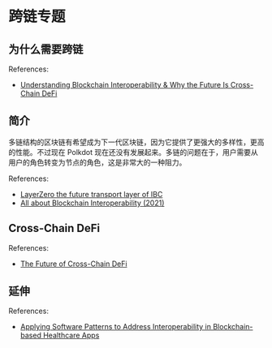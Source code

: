 # 跨链专题

## 为什么需要跨链

References:
- [Understanding Blockchain Interoperability & Why the Future Is Cross-Chain DeFi](https://medium.com/onomy-protocol/understanding-blockchain-interoperability-why-the-future-is-cross-chain-defi-8202a7b581b8)

## 简介

多链结构的区块链有希望成为下一代区块链，因为它提供了更强大的多样性，更高的性能。不过现在 Polkdot 现在还没有发展起来。多链的问题在于，用户需要从用户的角色转变为节点的角色，这是非常大的一种阻力。

References:
- [LayerZero the future transport layer of IBC](https://medium.com/layerzero-official/layerzero-the-future-transport-layer-of-ibc-32db19b1f253)
- [All about Blockchain Interoperability (2021)](https://slide-share.smallyu.net/09.%20All%20about%20Blockchain%20Interoperability%20(2021).pdf)

## Cross-Chain DeFi

References: 
- [The Future of Cross-Chain DeFi](https://medium.com/dehive/the-future-of-cross-chain-defi-b149b607dbe5)

## 延伸

References:
- [Applying Software Patterns to Address Interoperability in Blockchain-based Healthcare Apps](https://arxiv.org/abs/1706.03700)





